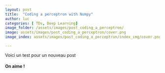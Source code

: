 ```yaml
---
layout: post
title:  "Coding a perceptron with Numpy"
author: luc
categories: [ TDs, Deep Learning]
image_folder: /assets/images/post_coding_a_perceptron/
image: assets/images/post_coding_a_perceptron/cover.png
image_index: assets/images/post_coding_a_perceptron/index_img/cover.png

---
```


Voici un test pour un nouveau post

#### On aime !